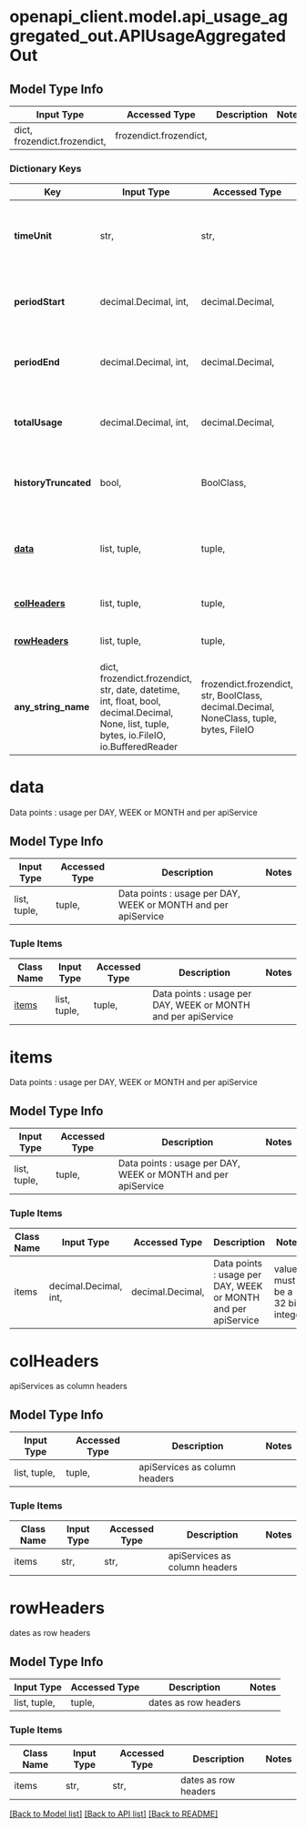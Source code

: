 # openapi_client.model.api_usage_aggregated_out.APIUsageAggregatedOut

## Model Type Info
Input Type | Accessed Type | Description | Notes
------------ | ------------- | ------------- | -------------
dict, frozendict.frozendict,  | frozendict.frozendict,  |  | 

### Dictionary Keys
Key | Input Type | Accessed Type | Description | Notes
------------ | ------------- | ------------- | ------------- | -------------
**timeUnit** | str,  | str,  | Time unit is DAY, WEEK or MONTH depending on prior usage | [optional] 
**periodStart** | decimal.Decimal, int,  | decimal.Decimal,  | Start datetime of the reporting period | [optional] value must be a 64 bit integer
**periodEnd** | decimal.Decimal, int,  | decimal.Decimal,  | End datetime of the reporting period | [optional] value must be a 64 bit integer
**totalUsage** | decimal.Decimal, int,  | decimal.Decimal,  | Total usage in the current period | [optional] value must be a 64 bit integer
**historyTruncated** | bool,  | BoolClass,  | If the history was truncaded due to data limit | [optional] 
**[data](#data)** | list, tuple,  | tuple,  | Data points : usage per DAY, WEEK or MONTH and per apiService | [optional] 
**[colHeaders](#colHeaders)** | list, tuple,  | tuple,  | apiServices as column headers  | [optional] 
**[rowHeaders](#rowHeaders)** | list, tuple,  | tuple,  | dates as row headers  | [optional] 
**any_string_name** | dict, frozendict.frozendict, str, date, datetime, int, float, bool, decimal.Decimal, None, list, tuple, bytes, io.FileIO, io.BufferedReader | frozendict.frozendict, str, BoolClass, decimal.Decimal, NoneClass, tuple, bytes, FileIO | any string name can be used but the value must be the correct type | [optional]

# data

Data points : usage per DAY, WEEK or MONTH and per apiService

## Model Type Info
Input Type | Accessed Type | Description | Notes
------------ | ------------- | ------------- | -------------
list, tuple,  | tuple,  | Data points : usage per DAY, WEEK or MONTH and per apiService | 

### Tuple Items
Class Name | Input Type | Accessed Type | Description | Notes
------------- | ------------- | ------------- | ------------- | -------------
[items](#items) | list, tuple,  | tuple,  | Data points : usage per DAY, WEEK or MONTH and per apiService | 

# items

Data points : usage per DAY, WEEK or MONTH and per apiService

## Model Type Info
Input Type | Accessed Type | Description | Notes
------------ | ------------- | ------------- | -------------
list, tuple,  | tuple,  | Data points : usage per DAY, WEEK or MONTH and per apiService | 

### Tuple Items
Class Name | Input Type | Accessed Type | Description | Notes
------------- | ------------- | ------------- | ------------- | -------------
items | decimal.Decimal, int,  | decimal.Decimal,  | Data points : usage per DAY, WEEK or MONTH and per apiService | value must be a 32 bit integer

# colHeaders

apiServices as column headers 

## Model Type Info
Input Type | Accessed Type | Description | Notes
------------ | ------------- | ------------- | -------------
list, tuple,  | tuple,  | apiServices as column headers  | 

### Tuple Items
Class Name | Input Type | Accessed Type | Description | Notes
------------- | ------------- | ------------- | ------------- | -------------
items | str,  | str,  | apiServices as column headers  | 

# rowHeaders

dates as row headers 

## Model Type Info
Input Type | Accessed Type | Description | Notes
------------ | ------------- | ------------- | -------------
list, tuple,  | tuple,  | dates as row headers  | 

### Tuple Items
Class Name | Input Type | Accessed Type | Description | Notes
------------- | ------------- | ------------- | ------------- | -------------
items | str,  | str,  | dates as row headers  | 

[[Back to Model list]](../../README.md#documentation-for-models) [[Back to API list]](../../README.md#documentation-for-api-endpoints) [[Back to README]](../../README.md)


